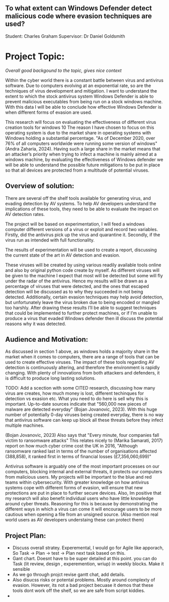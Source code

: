 ## To what extent can Windows Defender detect malicious code where evasion techniques are used?

Student: Charles Graham
Supervisor: Dr Daniel Goldsmith

# Project Topic:

*Overall good backgound to the topic, gives nice context*

Within the cyber world there is a constant battle between virus and antivirus software. Due to computers evolving at an exponential rate, so are the techniques of virus development and mitigation. 
I want to understand the extent to which the stock antivirus system Windows Defender is able to prevent malicious executables from being run on a stock windows machine. 
With this data I will be able to conclude how effective Windows Defender is when different forms of evasion are used.  

This research will focus on evaluating the effectiveness of different virus creation tools for windows 10
The reason I have chosen to focus on this operating system is due to the market share in operating systems with Windows holding a substantial percentage. 
"As of December 2020, over 76% of all computers worldwide were running some version of windows" (Andra Zaharia, 2024).
Having such a large share in the market means that an attacker’s priority when trying to infect a machine is mainly aimed at a windows machine, by evaluating the 
effectiveness of Windows defender we will be able to understand the possible future mitigations to be put in place so that all devices are protected from a multitude 
of potential viruses.

## Overview of solution:

There are several off the shelf tools available for generating virus, and evading detection by AV systems.
To help AV developers understand the implications of these tools, they need to be able to evaluate the impact on AV detection rates.

The project will be based on experimentation, I will feed a windows computer different versions of a virus or exploit and record two variables. Firstly, 
did the antivirus pick up the virus and quarantine it. Secondly, if the virus run as intended with full functionality. 

The results of experimentation will be used to create a report, discussing the current state of the art in AV detection and evasion.

These viruses will be created by using various readily available tools online and also by original python code create by myself. As different viruses will be given to the machine I expect that most will be detected 
but some will fly under the radar of the antivirus. Hence my results will be drawn as a percentage of viruses that were detected, and the ones that escaped detection 
will be discussed as to why they succeeded in not being detected. Additionally, certain evasion techniques may help avoid detection, but unfortunately leave the virus broken due to being encoded or mangled too harshly.
After drawing these results I’ll be able to suggest techniques that could be implemented to further protect machines, or if I’m unable to produce a virus that evaded Windows defender then ill discuss the potential reasons why it was detected.

## Audience and Motivation:

As discussed in section 1 above, as windows holds a majority share in the market when it comes to computers, there are a range of tools that can be used to create effective viruses.
The impact of these tools regarding AV detection is continuously altering, and therefore the environment is rapidly changing. With plenty of innovations from both attackers and defenders, it is difficult to produce long lasting solutions.

TODO:  Add a scection with some CITED research, discussing how many virus are creates,  how much money is lost, different techinques for detection vs exasion etc.  What you need to do here is sell why this is important.
Up-to-date sources indicate that "560,000 new pieces of malware are detected everyday" (Bojan Jovanovic, 2023). With this huge number of potentially 0-day viruses being created everyday, there is no way that antivirus software can keep up block all these threats before they infect multiple machines. 

(Bojan Jovanovic, 2023) Also says that "Every minute, four companies fall victim to ransomware attacks" This relates nicely to (Marika Samarati, 2017) report on how much cyber crime cost the UK in 2016, "Although ransomware ranked last in terms of the number of organisations affected (388,858), it ranked first in terms of financial losses (£7,356,060,699)"

Antivirus software is arguably one of the most important processes on our computers, blocking internal and external threats, it protects our computers from malicious 
users. My projects will be important to the blue and red teams within cybersecurity. With greater knowledge on how antivirus systems cope with different forms of 
evasion, will ensure that new protections are put in place to further secure devices. Also, Im positive that my research will also benefit individual users who have little
knowledge around cyber threats. Reasoning for this is because by demonstrating the different ways in which a virus can come it will encourage users to be more cautious when
opening a file from an unsigned source.   (Also mention real world users as AV developers understaing these can protect them)

## Project Plan:

  - Discuss overall stratey.  Experemental,  I would go for Agile like apporach,  So Task -> Plan -> test -> Plan next task based on this.
  - Gant chart.  Doesnt have to be super detailed at this point.  you can do Task (lit review, design , experemention, wriup) in weekly blocks. Make it sensible
  - As we go through projct revise gantt chat, add details. 
  - Also disucss risks or potental problems.  Mostly around complexty of evasion.  However, its not a bad project becuase it demos that these tools dont work off the shelf, so we are safe from script kiddies.
  - 
